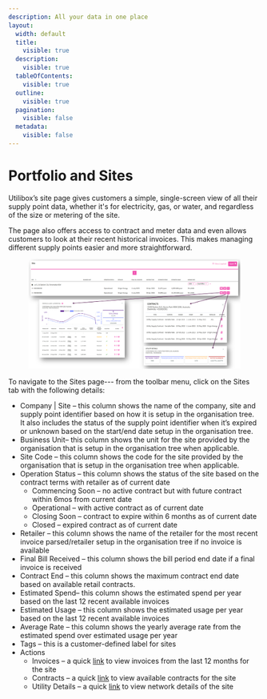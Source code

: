 ```yaml
---
description: All your data in one place
layout:
  width: default
  title:
    visible: true
  description:
    visible: true
  tableOfContents:
    visible: true
  outline:
    visible: true
  pagination:
    visible: false
  metadata:
    visible: false
---
```


# Portfolio and Sites

Utilibox’s site page gives customers a simple, single-screen view of all their supply point data, whether it's for electricity, gas, or water, and regardless of the size or metering of the site.

The page also offers access to contract and meter data and even allows customers to look at their recent historical invoices. This makes managing different supply points easier and more straightforward.

<figure><img src="../../.gitbook/assets/PortfolioSites.png" alt=""><figcaption></figcaption></figure>

To navigate to the Sites page--- from the toolbar menu, click on the Sites tab with the following details:

* Company | Site – this column shows the name of the company, site and supply point identifier based on how it is setup in the organisation tree. It also includes the status of the supply point identifier when it’s expired or unknown based on the start/end date setup in the organisation tree.
* Business Unit– this column shows the unit for the site provided by the organisation that is setup in the organisation tree when applicable.
* Site Code – this column shows the code for the site provided by the organisation that is setup in the organisation tree when applicable.
* Operation Status – this column shows the status of the site based on the contract terms with retailer as of current date
  * Commencing Soon – no active contract but with future contract within 6mos from current date
  * Operational – with active contract as of current date
  * Closing Soon – contract to expire within 6 months as of current date
  * Closed – expired contract as of current date
* Retailer – this column shows the name of the retailer for the most recent invoice parsed/retailer setup in the organisation tree if no invoice is available
* Final Bill Received – this column shows the bill period end date if a final invoice is received
* Contract End – this column shows the maximum contract end date based on available retail contracts.
* Estimated Spend– this column shows the estimated spend per year based on the last 12 recent available invoices
* Estimated Usage – this column shows the estimated usage per year based on the last 12 recent available invoices
* Average Rate – this column shows the yearly average rate from the estimated spend over estimated usage per year
* Tags – this is a customer-defined label for sites
* Actions
  * Invoices – a quick [link](invoices-modal.md) to view invoices from the last 12 months for the site
  * Contracts – a quick [link](contracts-modal.md) to view available contracts for the site
  * Utility Details – a quick [link](utility-details.md) to view network details of the site
